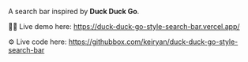 A search bar inspired by **Duck Duck Go**.

🧑‍💻 Live demo here: https://duck-duck-go-style-search-bar.vercel.app/

⚙️ Live code here: https://githubbox.com/keiryan/duck-duck-go-style-search-bar
